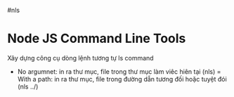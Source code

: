 #nls

# Node JS Command Line Tools

Xây dựng công cụ dòng lệnh tương tự ls command

- No argumnet: in ra thư mục, file trong thư mục làm viêc hiên tại (nls)
  = With a path: in ra thư mục, file trong đường dẫn tương đối hoặc tuyệt đói (nls ../)
